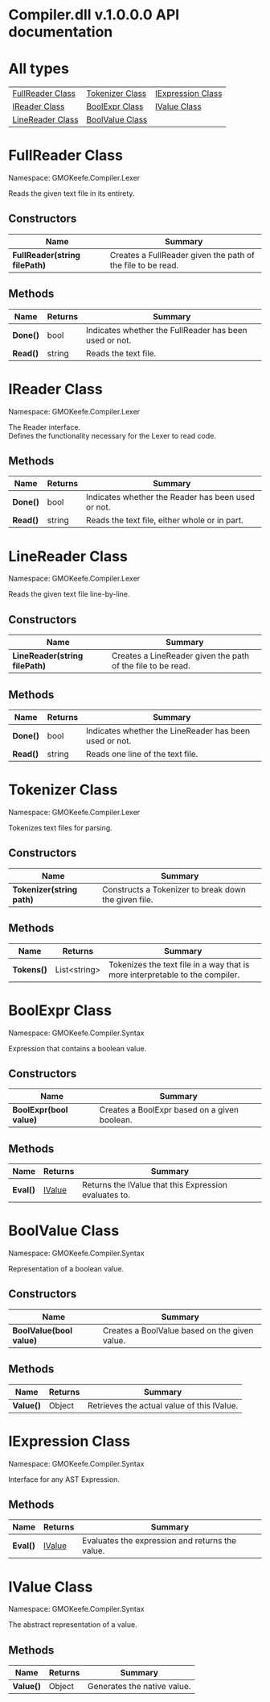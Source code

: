 # Compiler.dll v.1.0.0.0 API documentation

# All types

|   |   |   |
|---|---|---|
| [FullReader Class](#fullreader-class) | [Tokenizer Class](#tokenizer-class) | [IExpression Class](#iexpression-class) |
| [IReader Class](#ireader-class) | [BoolExpr Class](#boolexpr-class) | [IValue Class](#ivalue-class) |
| [LineReader Class](#linereader-class) | [BoolValue Class](#boolvalue-class) |   |
# FullReader Class

Namespace: GMOKeefe.Compiler.Lexer

Reads the given text file in its entirety.

## Constructors

| Name | Summary |
|---|---|
| **FullReader(string filePath)** | Creates a FullReader given the path of the file to be read. |
## Methods

| Name | Returns | Summary |
|---|---|---|
| **Done()** | bool | Indicates whether the FullReader has been used or not. |
| **Read()** | string | Reads the text file. |
# IReader Class

Namespace: GMOKeefe.Compiler.Lexer

The Reader interface.\
Defines the functionality necessary for the Lexer to read code.

## Methods

| Name | Returns | Summary |
|---|---|---|
| **Done()** | bool | Indicates whether the Reader has been used or not. |
| **Read()** | string | Reads the text file, either whole or in part. |
# LineReader Class

Namespace: GMOKeefe.Compiler.Lexer

Reads the given text file line-by-line.

## Constructors

| Name | Summary |
|---|---|
| **LineReader(string filePath)** | Creates a LineReader given the path of the file to be read. |
## Methods

| Name | Returns | Summary |
|---|---|---|
| **Done()** | bool | Indicates whether the LineReader has been used or not. |
| **Read()** | string | Reads one line of the text file. |
# Tokenizer Class

Namespace: GMOKeefe.Compiler.Lexer

Tokenizes text files for parsing.

## Constructors

| Name | Summary |
|---|---|
| **Tokenizer(string path)** | Constructs a Tokenizer to break down the given file. |
## Methods

| Name | Returns | Summary |
|---|---|---|
| **Tokens()** | List\<string\> | Tokenizes the text file in a way that is more interpretable to the compiler. |
# BoolExpr Class

Namespace: GMOKeefe.Compiler.Syntax

Expression that contains a boolean value.

## Constructors

| Name | Summary |
|---|---|
| **BoolExpr(bool value)** | Creates a BoolExpr based on a given boolean. |
## Methods

| Name | Returns | Summary |
|---|---|---|
| **Eval()** | [IValue](#ivalue-class) | Returns the IValue that this Expression evaluates to. |
# BoolValue Class

Namespace: GMOKeefe.Compiler.Syntax

Representation of a boolean value.

## Constructors

| Name | Summary |
|---|---|
| **BoolValue(bool value)** | Creates a BoolValue based on the given value. |
## Methods

| Name | Returns | Summary |
|---|---|---|
| **Value()** | Object | Retrieves the actual value of this IValue. |
# IExpression Class

Namespace: GMOKeefe.Compiler.Syntax

Interface for any AST Expression.

## Methods

| Name | Returns | Summary |
|---|---|---|
| **Eval()** | [IValue](#ivalue-class) | Evaluates the expression and returns the value. |
# IValue Class

Namespace: GMOKeefe.Compiler.Syntax

The abstract representation of a value.

## Methods

| Name | Returns | Summary |
|---|---|---|
| **Value()** | Object | Generates the native value. |
